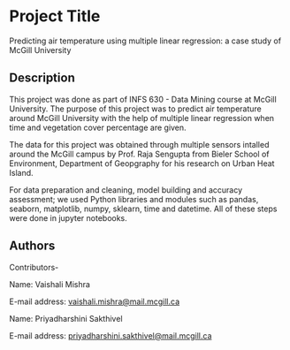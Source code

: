 # Project Title

 Predicting air temperature using multiple linear regression: a case study of McGill University

## Description

This project was done as part of INFS 630 - Data Mining course at McGill University. The purpose of this project was to predict air temperature around McGill University with the help of multiple linear regression when time and vegetation cover percentage are given.

The data for this project was obtained through multiple sensors intalled around the McGill campus by Prof. Raja Sengupta from Bieler School of Environment, Department of Geopgraphy for his research on Urban Heat Island. 

For data preparation and cleaning, model building and accuracy assessment; we used Python libraries and modules such as pandas, seaborn, matplotlib, numpy, sklearn, time and datetime. All of these steps were done in jupyter notebooks. 

## Authors

Contributors-

Name: Vaishali Mishra

E-mail address: vaishali.mishra@mail.mcgill.ca

Name: Priyadharshini Sakthivel

E-mail address: priyadharshini.sakthivel@mail.mcgill.ca
